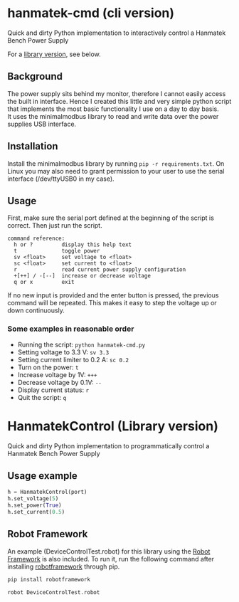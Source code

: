 # hanmatek-cmd (cli version)
Quick and dirty Python implementation to interactively control a Hanmatek Bench Power Supply

For a [library version](#lib_ver_), see below.

## Background
The power supply sits behind my monitor, therefore I cannot easily access the built in interface. Hence I created this little and very simple python script that implements the most basic functionality I use on a day to day basis.  
It uses the minimalmodbus library to read and write data over the power supplies USB interface.

## Installation
Install the minimalmodbus library by running `pip -r requirements.txt`.
On Linux you may also need to grant permission to your user to use the serial interface (/dev/ttyUSB0 in my case).

## Usage
First, make sure the serial port defined at the beginning of the script is correct. Then just run the script.

```
command reference:
  h or ?         display this help text
  t              toggle power
  sv <float>     set voltage to <float>
  sc <float>     set current to <float>
  r              read current power supply configuration
  +[++] / -[--]  increase or decrease voltage
  q or x         exit
```

If no new input is provided and the enter button is pressed, the previous command will be repeated. This makes it easy to step the voltage up or down continuously.

### Some examples in reasonable order

* Running the script: `python hanmatek-cmd.py`
* Setting voltage to 3.3 V: `sv 3.3`
* Setting current limiter to 0.2 A: `sc 0.2`
* Turn on the power: `t`
* Increase voltage by 1V: `+++`
* Decrease voltage by 0.1V: `--`
* Display current status: `r`
* Quit the script: `q`


# HanmatekControl (Library version)
<a name="lib_ver"></a>
Quick and dirty Python implementation to programmatically control a Hanmatek Bench Power Supply

## Usage example

```python
h = HanmatekControl(port)
h.set_voltage(5)
h.set_power(True)
h.set_current(0.5)
```

## Robot Framework
An example (DeviceControlTest.robot) for this library using the [Robot Framework](https://robotframework.org/) is also included. To run it, run the following command after installing [robotframework](https://pypi.org/project/robotframework/) through pip.

```bash
pip install robotframework

robot DeviceControlTest.robot
```